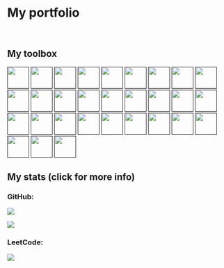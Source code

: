 # My portfolio

$~$

## My toolbox
[comment]: #https://profile-readme-generator.com/
[<img height="50" width="50" src="https://cdn.jsdelivr.net/gh/devicons/devicon/icons/argocd/argocd-original.svg"/>]()
[<img height="50" width="50" src="https://skillicons.dev/icons?i=aws"/>]()
[<img height="50" width="50" src="https://skillicons.dev/icons?i=bash"/>]()
[<img height="50" width="50" src="https://skillicons.dev/icons?i=css"/>]()
[<img height="50" width="50" src="https://skillicons.dev/icons?i=docker"/>]()
[<img height="50" width="50" src="https://skillicons.dev/icons?i=express"/>]()
[<img height="50" width="50" src="https://cdn.jsdelivr.net/gh/devicons/devicon/icons/firefox/firefox-original.svg"/>]()
[<img height="50" width="50" src="https://skillicons.dev/icons?i=go"/>]()
[<img height="50" width="50" src="https://skillicons.dev/icons?i=html"/>]()
[<img height="50" width="50" src="https://cdn.jsdelivr.net/gh/devicons/devicon/icons/intellij/intellij-original.svg"/>]()
[<img height="50" width="50" src="https://skillicons.dev/icons?i=java"/>]()
[<img height="50" width="50" src="https://cdn.jsdelivr.net/gh/devicons/devicon/icons/jira/jira-original.svg"/>]()
[<img height="50" width="50" src="https://skillicons.dev/icons?i=js"/>]()
[<img height="50" width="50" src="https://skillicons.dev/icons?i=jenkins"/>]()
[<img height="50" width="50" src="https://skillicons.dev/icons?i=jquery"/>]()
[<img height="50" width="50" src="https://skillicons.dev/icons?i=kubernetes"/>]()
[<img height="50" width="50" src="https://skillicons.dev/icons?i=linux"/>]()
[<img height="50" width="50" src="https://skillicons.dev/icons?i=mongodb"/>]()
[<img height="50" width="50" src="https://skillicons.dev/icons?i=mysql"/>]()
[<img height="50" width="50" src="https://skillicons.dev/icons?i=nodejs"/>]()
[<img height="50" width="50" src="https://skillicons.dev/icons?i=openshift"/>]()
[<img height="50" width="50" src="https://cdn.jsdelivr.net/gh/devicons/devicon/icons/terraform/terraform-original.svg"/>]()
[<img height="50" width="50" src="https://cdn.jsdelivr.net/gh/devicons/devicon/icons/pandas/pandas-original.svg"/>]()
[<img height="50" width="50" src="https://skillicons.dev/icons?i=php"/>]()
[<img height="50" width="50" src="https://skillicons.dev/icons?i=powershell"/>]()
[<img height="50" width="50" src="https://cdn.jsdelivr.net/gh/devicons/devicon/icons/pycharm/pycharm-original.svg"/>]()
[<img height="50" width="50" src="https://skillicons.dev/icons?i=py"/>]()
[<img height="50" width="50" src="https://skillicons.dev/icons?i=regex"/>]()
[<img height="50" width="50" src="https://skillicons.dev/icons?i=md"/>]()
[<img height="50" width="50" src="https://skillicons.dev/icons?i=vim"/>]()

## My stats (click for more info)
### GitHub:
[comment]: #https://github.com/anuraghazra/github-readme-stats
[comment]: #&include_all_commits=true
[comment]: #https://jsfiddle.net/teddyrised/g02s07n4/
[comment]: #https://rgbacolorpicker.com/rgba-to-hex
[<img src="https://github-readme-stats.vercel.app/api?username=ak47us&hide_border=true&theme=blueberry&bg_color=10101010&rank_icon=percentile&custom_title=Activity%20percentile&show_icons=true&hide=stars,commits,prs,issues,contribs">](https://profile-summary-for-github.com/user/ak47us "If this does not load, it is likely due to the Vercel app's cache being out of date. A privacy setting was likely changed on the GitHub side.")

[<img src="https://github-readme-stats.vercel.app/api/top-langs?username=ak47us&layout=compact&theme=blueberry&bg_color=10101010&langs_count=10&custom_title=Languages&hide_border=true" href="https://profile-summary-for-github.com/user/ak47us">](https://profile-summary-for-github.com/user/ak47us)

### LeetCode:
[comment]: #https://github.com/JacobLinCool/LeetCode-Stats-Card
[<img src="https://leetcard.jacoblin.cool/ak47us?theme=light,dark">](https://leetcode.com/u/ak47us/)
